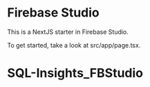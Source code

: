 # Firebase Studio

This is a NextJS starter in Firebase Studio.

To get started, take a look at src/app/page.tsx.
# SQL-Insights_FBStudio

